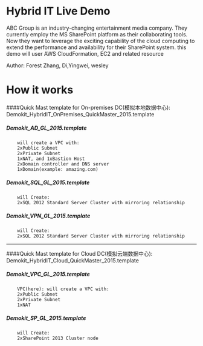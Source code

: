 Hybrid IT Live Demo
=====
ABC Group is an industry-changing entertainment media company. They currently employ the MS SharePoint platform as their collaborating tools. Now they want to leverage the exciting capability of the cloud computing to extend the performance and availability for their SharePoint system.
this demo will user AWS CloudFormation, EC2 and related resource

Author: Forest Zhang, Di,Yingwei, wesley

How it works
====

####Quick Mast template for On-premises DC(模拟本地数据中心): Demokit_HybridIT_OnPremises_QuickMaster_2015.template

##### Demokit_AD_GL_2015.template
        will create a VPC with:
        2xPublic Subnet
        2xPrivate Subnet
        1xNAT, and 1xBastion Host
        2xDomain controller and DNS server
        1xDomain(example: amazing.com)

##### Demokit_SQL_GL_2015.template
        will Create:
        2xSQL 2012 Standard Server Cluster with mirroring relationship

##### Demokit_VPN_GL_2015.template
        will Create:
        2xSQL 2012 Standard Server Cluster with mirroring relationship

----
####Quick Mast template for Cloud DC(模拟云端数据中心): Demokit_HybridIT_Cloud_QuickMaster_2015.template

##### Demokit_VPC_GL_2015.template
        VPC(here): will create a VPC with:
        2xPublic Subnet
        2xPrivate Subnet
        1xNAT

##### Demokit_SP_GL_2015.template
        will Create:
        2xSharePoint 2013 Cluster node
